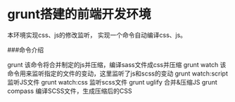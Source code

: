   
grunt搭建的前端开发环境
===================================
本环境实现css、js的修改监听，
实现一个命令自动编译css、js。

###命令介绍

grunt         该命令将合并制定的js并压缩，编译sass文件成css并压缩
grunt watch   该命令用来监听指定的文件的变动，这里监听了js和scss的变动
grunt watch:script 监听JS文件
grunt watch:css   监听scss文件
grunt uglify  合并&压缩JS
grunt compass 编译SCSS文件，生成压缩后的CSS
